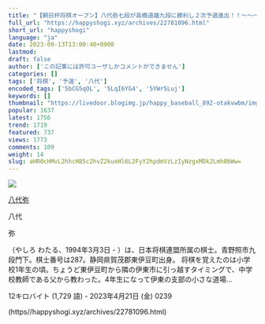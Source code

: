 ```yaml
---
title: "【朝日杯将棋オープン】八代弥七段が高橋道雄九段に勝利し２次予選進出！！～～～。 "
full_url: "https://happyshogi.xyz/archives/22781096.html"
short_url: "happyshogi"
language: "ja"
date: 2023-09-13T13:00:40+0900
lastmod: 
draft: false
author: ['この記事には許可ユーザしかコメントができません']
categories: []
tags: ['将棋', '予選', '八代']
encoded_tags: ['5bCG5qOL', '5LqI6YG4', '5YWr5Luj']
keywords: []
thumbnail: "https://livedoor.blogimg.jp/happy_baseball_892-otakvwbm/imgs/d/4/d45f94ce-s.jpg"
popular: 1637
latest: 1756
trend: 1719
featured: 737
views: 1773
comments: 109
weight: 14
slug: aHR0cHMvL2hhcHB5c2hvZ2kueHl6L2FyY2hpdmVzLzIyNzgxMDk2Lmh0bWw=
---
```


![](https://livedoor.blogimg.jp/happy_baseball_892-otakvwbm/imgs/d/4/d45f94ce-s.jpg)

<div><a target='_blank' href='https//ja.wikipedia.org/wiki/%E5%85%AB%E4%BB%A3%E5%BC%A5' title='八代弥'><p>八代弥</p></a> <p class='searchresult'><p>八代</p> <p>弥</p>（やしろ わたる、1994年3月3日 - ）は、日本将棋連盟所属の棋士。青野照市九段門下。棋士番号は287。静岡県賀茂郡東伊豆町出身。 将棋を覚えたのは小学校1年生の頃。ちょうど東伊豆町から隣の伊東市に引っ越すタイミングで、中学校教師である父から教わった。4年生になって伊東の支部の小さな道場…</p> <p class='mw-search-result-data'>12キロバイト (1,729 語) - 2023年4月21日 (金) 0239</p></div>

(https//happyshogi.xyz/archives/22781096.html)
